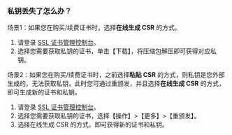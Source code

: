 
### 私钥丢失了怎么办？
场景1：如果您在购买/续费证书时，选择**在线生成 CSR** 的方式。
1. 请登录 [SSL 证书管理控制台](https://console.cloud.tencent.com/ssl)。
2. 选择您需要获取私钥的证书，单击【下载】，将压缩包解压即可获得对应私钥。

场景2：如果您在购买/续费证书时，之前选择**粘贴 CSR** 的方式，则私钥是您外部生成的，无法获取私钥，此时您可通过重颁发，并且选择**在线生成 CSR** 的方式，即可生成新的证书和私钥。
1. 请登录 [SSL 证书管理控制台](https://console.cloud.tencent.com/ssl)。
2. 选择您需要获取私钥的证书，选择【操作】>【更多】>【重颁发】。
3. 选择在线生成 CSR 的方式，即可获得新的证书和私钥。
